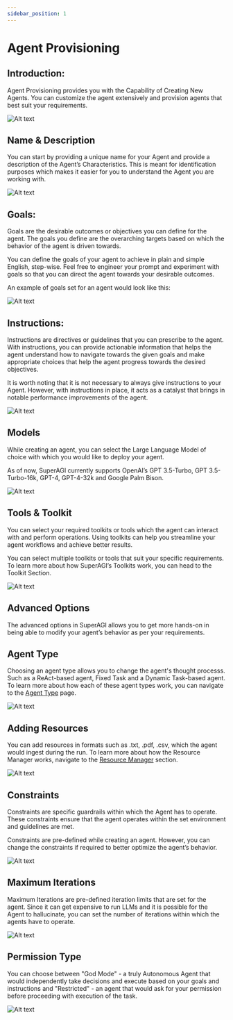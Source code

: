 ```yaml
---
sidebar_position: 1
---
```

# Agent Provisioning

## Introduction:

Agent Provisioning provides you with the Capability of Creating New Agents. You can customize the agent extensively and provision agents that best suit your requirements. 

![Alt text](/../assets/images/Introduction_Screen.png)

## Name & Description

You can start by providing a unique name for your Agent and provide a description of the Agent’s Characteristics. This is meant for identification purposes which makes it easier for you to understand the Agent you are working with.

![Alt text](/../assets/images/Name_Description.png)

## Goals:

Goals are the desirable outcomes or objectives you can define for the agent. The goals you define are the overarching targets based on which the behavior of the agent is driven towards. 

You can define the goals of your agent to achieve in plain and simple English, step-wise. Feel free to engineer your prompt and experiment with goals so that you can direct the agent towards your desirable outcomes. 

An example of goals set for an agent would look like this: 

![Alt text](/../assets/images/Goals_Agent.png)

## Instructions:

Instructions are directives or guidelines that you can prescribe to the agent. With instructions, you can provide actionable information that helps the agent understand how to navigate towards the given goals and make appropriate choices that help the agent progress towards the desired objectives. 

It is worth noting that it is not necessary to always give instructions to your Agent. However, with instructions in place, it acts as a catalyst that brings in notable performance improvements of the agent.

![Alt text](/../assets/images/Instructions_Agent.png)

## Models

While creating an agent, you can select the Large Language Model of choice with which you would like to deploy your agent. 

As of now, SuperAGI currently supports OpenAI’s GPT 3.5-Turbo, GPT 3.5-Turbo-16k, GPT-4, GPT-4-32k and Google Palm Bison.

![Alt text](/../assets/images/Models_Agent.png)


## Tools & Toolkit

You can select your required toolkits or tools which the agent can interact with and perform operations. Using toolkits can help you streamline your agent workflows and achieve better results. 

You can select multiple toolkits or tools that suit your specific requirements. To learn more about how SuperAGI’s Toolkits work, you can head to the Toolkit Section. 

![Alt text](/../assets/images/Toolkit_Agent.png)

## Advanced Options

The advanced options in SuperAGI allows you to get more hands-on in being able to modify  your agent’s behavior as per your requirements. 

## Agent Type

Choosing an agent type allows you to change the agent's thought processs. Such as a ReAct-based agent, Fixed Task and a Dynamic Task-based agent. To learn more about how each of these agent types work, you can navigate to the [Agent Type](docs\Core%20Components\Agents\agent_type.md) page.

![Alt text](/../assets/images/Agent_Type.png)

## Adding Resources

You can add resources in formats such as .txt, .pdf, .csv, which the agent would ingest during the run. To learn more about how the Resource Manager works, navigate to the [Resource Manager](docs\Core%20Components\resourcemanager.md) section.

![Alt text](/../assets/images/Resource_Agent.png)

## Constraints

Constraints are specific guardrails within which the Agent has to operate. These constraints ensure that the agent operates within the set environment and guidelines are met. 

Constraints are pre-defined while creating an agent. However, you can change the constraints if required to better optimize the agent’s behavior. 

![Alt text](/../assets/images/Constraints.png)

## Maximum Iterations

Maximum Iterations are pre-defined iteration limits that are set for the agent. Since it can get expensive to run LLMs and it is possible for the Agent to hallucinate, you can set the number of iterations within which the agents have to operate. 

![Alt text](/../assets/images/Max_Iteration.png)

## Permission Type

You can choose between "God Mode" - a truly Autonomous Agent that would independently take decisions and execute based on your goals and instructions and "Restricted" - an agent that would ask for your permission before proceeding with execution of the task. 

![Alt text](/../assets/images/Permission_Type.png)